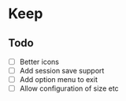 # Keep


## Todo
- [ ] Better icons
- [ ] Add session save support
- [ ] Add option menu to exit
- [ ] Allow configuration of size etc
